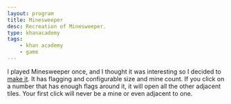 ```yaml
---
layout: program
title: Minesweeper
desc: Recreation of Minesweeper.
type: khanacademy
tags:
    - khan academy
    - game
---
```


I played Minesweeper once, and I thought it was interesting so I decided to [make it](https://www.khanacademy.org/computer-programming/minesweeper/6344173864222720). It has flagging and configurable size and mine count. If you click on a number that has enough flags around it, it will open all the other adjacent tiles. Your first click will never be a mine or even adjacent to one.